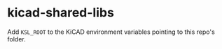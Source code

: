 # kicad-shared-libs
Add `KSL_ROOT` to the KiCAD environment variables pointing to this repo's folder.
